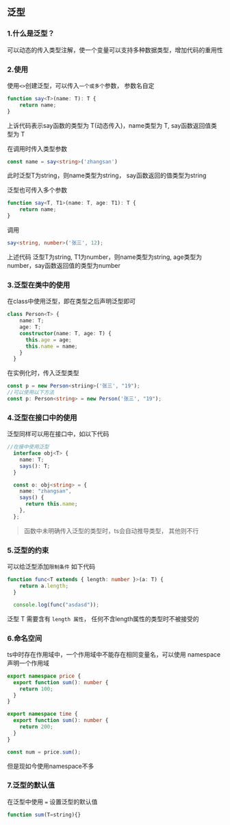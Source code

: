 ## 泛型
### 1.什么是泛型？
可以动态的传入类型注解，使一个变量可以支持多种数据类型，增加代码的重用性

### 2.使用
使用`<>`创建泛型，可以传入`一个或多个`参数， 参数名自定
```ts
function say<T>(name: T): T {
	return name;
}
```
上诉代码表示say函数的类型为 T(动态传入)，name类型为 T, say函数返回值类型为 T

在调用时传入类型参数
```ts
const name = say<string>('zhangsan')
```
此时泛型T为string，则name类型为string， say函数返回的值类型为string

泛型也可传入多个参数
```ts
function say<T, T1>(name: T, age: T1): T {
	return name;
}
```
调用
```ts
say<string, number>('张三', 12);
```
上述代码 泛型T为string, T1为number，则name类型为string, age类型为number，say函数返回值的类型为number

### 3.泛型在类中的使用
在class中使用泛型，即在类型之后声明泛型即可
```ts
class Person<T> {
    name: T;
    age: T;
    constructor(name: T, age: T) {
      this.age = age;
      this.name = name;
    }
  }
```
在实例化时，传入泛型类型
```ts
const p = new Person<striing>('张三', "19");
//可以使用以下方法
const p: Person<string> = new Person('张三', "19");
```

### 4.泛型在接口中的使用
泛型同样可以用在接口中，如以下代码
```ts
//在接中使用泛型
  interface obj<T> {
    name: T;
    says(): T;
  }

  const o: obj<string> = {
    name: "zhangsan",
    says() {
      return this.name;
    },
  };
```

> 函数中未明确传入泛型的类型时，ts会自动推导类型， 其他则不行

### 5.泛型的约束
可以给泛型添加`限制条件`
如下代码
```ts
function func<T extends { length: number }>(a: T) {
    return a.length;
  }

  console.log(func("asdasd"));
```
泛型 T 需要含有 `length 属性`， 任何不含length属性的类型时不被接受的

### 6.命名空间
ts中时存在作用域中，一个作用域中不能存在相同变量名，可以使用 namespace 声明一个作用域
```ts
export namespace price {
  export function sum(): number {
    return 100;
  }
}

export namespace time {
  export function sum(): number {
    return 200;
  }
}

const num = price.sum();
```
但是现如今使用namespace不多

### 7.泛型的默认值
在泛型中使用 `=` 设置泛型的默认值
```typescript
function sum(T=string){}
```
